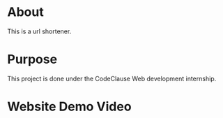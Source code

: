 # About
This is a url shortener.

# Purpose
This project is done under the CodeClause Web development internship.

# Website Demo Video
